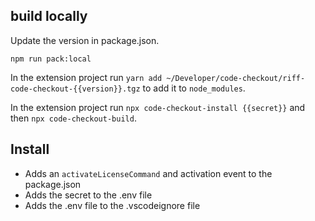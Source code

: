 ## build locally

Update the version in package.json.

`npm run pack:local`

In the extension project run `yarn add ~/Developer/code-checkout/riff-code-checkout-{{version}}.tgz` to add it to `node_modules`.

In the extension project run `npx code-checkout-install {{secret}}` and then `npx code-checkout-build`.

## Install

- Adds an `activateLicenseCommand` and activation event to the package.json
- Adds the secret to the .env file
- Adds the .env file to the .vscodeignore file
